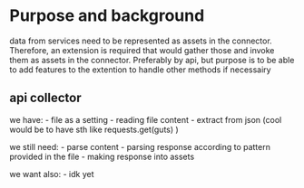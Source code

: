 # Purpose and background

data from services need to be represented as assets in the connector. Therefore, an extension is required that would gather those and invoke them as assets in the connector. Preferably by api, but purpose is to be able to add features to the extention to handle other methods if necessairy

## api collector

we have:
    - file as a setting
    - reading file content
    - extract from json (cool would be to have sth like requests.get(guts) )

we still need:
    - parse content
      - parsing response according to pattern provided in the file
      - making response into assets

we want also:
    - idk yet
